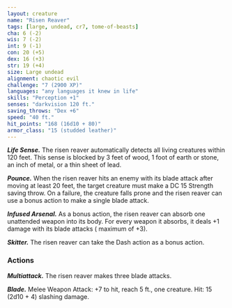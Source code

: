 ```yaml
---
layout: creature
name: "Risen Reaver"
tags: [large, undead, cr7, tome-of-beasts]
cha: 6 (-2)
wis: 7 (-2)
int: 9 (-1)
con: 20 (+5)
dex: 16 (+3)
str: 19 (+4)
size: Large undead
alignment: chaotic evil
challenge: "7 (2900 XP)"
languages: "any languages it knew in life"
skills: "Perception +1"
senses: "darkvision 120 ft."
saving_throws: "Dex +6"
speed: "40 ft."
hit_points: "168 (16d10 + 80)"
armor_class: "15 (studded leather)"
---
```


***Life Sense.*** The risen reaver automatically detects all living creatures within 120 feet. This sense is blocked by 3 feet of wood, 1 foot of earth or stone, an inch of metal, or a thin sheet of lead.

***Pounce.*** When the risen reaver hits an enemy with its blade attack after moving at least 20 feet, the target creature must make a DC 15 Strength saving throw. On a failure, the creature falls prone and the risen reaver can use a bonus action to make a single blade attack.

***Infused Arsenal.*** As a bonus action, the risen reaver can absorb one unattended weapon into its body. For every weapon it absorbs, it deals +1 damage with its blade attacks ( maximum of +3).

***Skitter.*** The risen reaver can take the Dash action as a bonus action.

### Actions

***Multiattack.*** The risen reaver makes three blade attacks.

***Blade.*** Melee Weapon Attack: +7 to hit, reach 5 ft., one creature. Hit: 15 (2d10 + 4) slashing damage.

